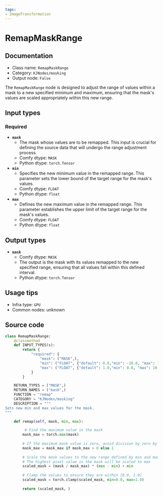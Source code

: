 ```yaml
---
tags:
- ImageTransformation
---
```


# RemapMaskRange
## Documentation
- Class name: `RemapMaskRange`
- Category: `KJNodes/masking`
- Output node: `False`

The `RemapMaskRange` node is designed to adjust the range of values within a mask to a new specified minimum and maximum, ensuring that the mask's values are scaled appropriately within this new range.
## Input types
### Required
- **`mask`**
    - The mask whose values are to be remapped. This input is crucial for defining the source data that will undergo the range adjustment process.
    - Comfy dtype: `MASK`
    - Python dtype: `torch.Tensor`
- **`min`**
    - Specifies the new minimum value in the remapped range. This parameter sets the lower bound of the target range for the mask's values.
    - Comfy dtype: `FLOAT`
    - Python dtype: `float`
- **`max`**
    - Defines the new maximum value in the remapped range. This parameter establishes the upper limit of the target range for the mask's values.
    - Comfy dtype: `FLOAT`
    - Python dtype: `float`
## Output types
- **`mask`**
    - Comfy dtype: `MASK`
    - The output is the mask with its values remapped to the new specified range, ensuring that all values fall within this defined interval.
    - Python dtype: `torch.Tensor`
## Usage tips
- Infra type: `GPU`
- Common nodes: unknown


## Source code
```python
class RemapMaskRange:
    @classmethod
    def INPUT_TYPES(s):
        return {
            "required": {
                "mask": ("MASK",),
                "min": ("FLOAT", {"default": 0.0,"min": -10.0, "max": 1.0, "step": 0.01}),
                "max": ("FLOAT", {"default": 1.0,"min": 0.0, "max": 10.0, "step": 0.01}),
            }
        }

    RETURN_TYPES = ("MASK",)
    RETURN_NAMES = ("mask",)
    FUNCTION = "remap"
    CATEGORY = "KJNodes/masking"
    DESCRIPTION = """
Sets new min and max values for the mask.
"""

    def remap(self, mask, min, max):

         # Find the maximum value in the mask
        mask_max = torch.max(mask)
        
        # If the maximum mask value is zero, avoid division by zero by setting it to 1
        mask_max = mask_max if mask_max > 0 else 1
        
        # Scale the mask values to the new range defined by min and max
        # The highest pixel value in the mask will be scaled to max
        scaled_mask = (mask / mask_max) * (max - min) + min
        
        # Clamp the values to ensure they are within [0.0, 1.0]
        scaled_mask = torch.clamp(scaled_mask, min=0.0, max=1.0)
        
        return (scaled_mask, )

```
